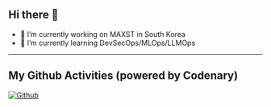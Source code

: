 ## Hi there 👋

- 🔭 I’m currently working on MAXST in South Korea
- 🌱 I’m currently learning DevSecOps/MLOps/LLMOps

---

## My Github Activities (powered by Codenary)

[![Github](https://www.codenary.co.kr/widget/github/api?username=jyjeon)](https://www.codenary.co.kr/user-profile/detail/jyjeon?github_ride=true&utm_source=github)


<!--
**jyje/jyje** is a ✨ _special_ ✨ repository because its `README.md` (this file) appears on your GitHub profile.

Here are some ideas to get you started:

- 🔭 I’m currently working on ...
- 🌱 I’m currently learning ...
- 👯 I’m looking to collaborate on ...
- 🤔 I’m looking for help with ...
- 💬 Ask me about ...
- 📫 How to reach me: ...
- 😄 Pronouns: ...
- ⚡ Fun fact: ...
-->

